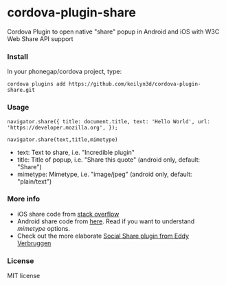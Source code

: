 cordova-plugin-share
====================

Cordova Plugin to open native "share" popup in Android and iOS with W3C Web Share API support

### Install

In your phonegap/cordova project, type:

`cordova plugins add https://github.com/keilyn3d/cordova-plugin-share.git`

### Usage

`navigator.share({
  title: document.title,
  text: 'Hello World',
  url: 'https://developer.mozilla.org',
});`

`navigator.share(text,title,mimetype)`


* text: Text to share, i.e. "Incredible plugin"
* title: Title of popup, i.e. "Share this quote" (android only, default: "Share")
* mimetype: Mimetype, i.e. "image/jpeg" (android only, default: "plain/text")

### More info

* iOS share code from [stack overflow](http://stackoverflow.com/questions/12546574/using-apple-icons-with-ios-6)
* Android share code from [here](http://developer.android.com/training/sharing/send.html). Read if you want to understand *mimetype* options.
* Check out the more elaborate [Social Share plugin from Eddy Verbruggen](https://github.com/EddyVerbruggen/SocialSharing-PhoneGap-Plugin/)

### License

MIT license


